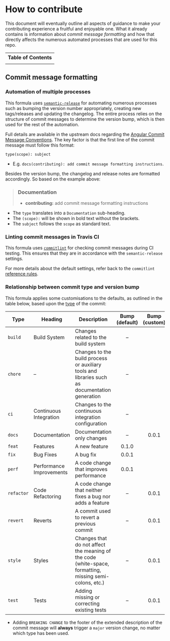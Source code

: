# How to contribute

This document will eventually outline all aspects of guidance to make your contributing experience a fruitful and enjoyable one.
What it already contains is information about _commit message formatting_ and how that directly affects the numerous automated processes that are used for this repo.

<table><tr><th>Table of Contents</th></tr><tr><td>
<!-- toc -->
<!-- tocstop -->
</td></tr></table>

## Commit message formatting

### Automation of multiple processes

This formula uses [`semantic-release`](https://github.com/semantic-release/semantic-release) for automating numerous processes such as bumping the version number appropriately, creating new tags/releases and updating the changelog.
The entire process relies on the structure of commit messages to determine the version bump, which is then used for the rest of the automation.

Full details are available in the upstream docs regarding the [Angular Commit Message Conventions](https://github.com/angular/angular.js/blob/master/DEVELOPERS.md#-git-commit-guidelines).
The key factor is that the first line of the commit message must follow this format:

```
type(scope): subject
```

* E.g. `docs(contributing): add commit message formatting instructions`.

Besides the version bump, the changelog and release notes are formatted accordingly.
So based on the example above:

> ### Documentation
> 
> * **contributing:** add commit message formatting instructions

* The `type` translates into a `Documentation` sub-heading.
* The `(scope):` will be shown in bold text without the brackets.
* The `subject` follows the `scope` as standard text.

### Linting commit messages in Travis CI

This formula uses [`commitlint`](https://github.com/conventional-changelog/commitlint) for checking commit messages during CI testing.
This ensures that they are in accordance with the `semantic-release` settings.

For more details about the default settings, refer back to the `commitlint` [reference rules](https://conventional-changelog.github.io/commitlint/#/reference-rules). 

### Relationship between commit type and version bump

This formula applies some customisations to the defaults, as outlined in the table below,
based upon the [type](https://github.com/angular/angular.js/blob/master/DEVELOPERS.md#type) of the commit:

Type|Heading|Description|Bump (default)|Bump (custom)
---|---|---|:-:|:-:
`build`|Build System|Changes related to the build system|–|
`chore`|–|Changes to the build process or auxiliary tools and libraries such as documentation generation|–|
`ci`|Continuous Integration|Changes to the continuous integration configuration|–|
`docs`|Documentation|Documentation only changes|–|0.0.1
`feat`|Features|A new feature|0.1.0|
`fix`|Bug Fixes|A bug fix|0.0.1|
`perf`|Performance Improvements|A code change that improves performance|0.0.1|
`refactor`|Code Refactoring|A code change that neither fixes a bug nor adds a feature|–|0.0.1
`revert`|Reverts|A commit used to revert a previous commit|–|0.0.1
`style`|Styles|Changes that do not affect the meaning of the code (white-space, formatting, missing semi-colons, etc.)|–|0.0.1
`test`|Tests|Adding missing or correcting existing tests|–|0.0.1

* Adding `BREAKING CHANGE` to the footer of the extended description of the commit message will **always** trigger a `major` version change, no matter which type has been used.

